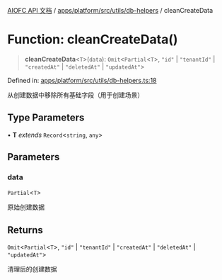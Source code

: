 [AIOFC API 文档](../../../../../../index.md) / [apps/platform/src/utils/db-helpers](../index.md) / cleanCreateData

# Function: cleanCreateData()

> **cleanCreateData**\<`T`\>(`data`): `Omit`\<`Partial`\<`T`\>, `"id"` \| `"tenantId"` \| `"createdAt"` \| `"deletedAt"` \| `"updatedAt"`\>

Defined in: [apps/platform/src/utils/db-helpers.ts:18](https://github.com/aiofc-nx/aiofc-nx-20250117/blob/67a7c164367a9389d2ffea309275a0822750a8a2/apps/platform/src/utils/db-helpers.ts#L18)

从创建数据中移除所有基础字段（用于创建场景）

## Type Parameters

• **T** *extends* `Record`\<`string`, `any`\>

## Parameters

### data

`Partial`\<`T`\>

原始创建数据

## Returns

`Omit`\<`Partial`\<`T`\>, `"id"` \| `"tenantId"` \| `"createdAt"` \| `"deletedAt"` \| `"updatedAt"`\>

清理后的创建数据
